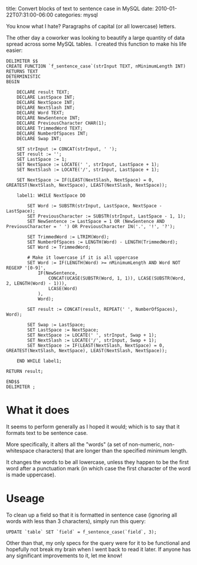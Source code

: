 title: Convert blocks of text to sentence case in MySQL
date: 2010-01-22T07:31:00-06:00
categories: mysql

You know what I hate?  Paragraphs of capital (or all lowercase) letters.

The other day a coworker was looking to beautify a large quantity of data spread across some MySQL tables.  I created this function to make his life easier:

```
DELIMITER $$
CREATE FUNCTION `f_sentence_case`(strInput TEXT, nMinimumLength INT) RETURNS TEXT
DETERMINISTIC
BEGIN

	DECLARE result TEXT;
	DECLARE LastSpace INT;
	DECLARE NextSpace INT;
	DECLARE NextSlash INT;
	DECLARE Word TEXT;
	DECLARE NewSentence INT;
	DECLARE PreviousCharacter CHAR(1);
	DECLARE TrimmedWord TEXT;
	DECLARE NumberOfSpaces INT;
	DECLARE Swap INT;

	SET strInput := CONCAT(strInput, ' ');
	SET result := '';
	SET LastSpace := 1;
	SET NextSpace := LOCATE(' ', strInput, LastSpace + 1);
	SET NextSlash := LOCATE('/', strInput, LastSpace + 1);

	SET NextSpace := IF(LEAST(NextSlash, NextSpace) = 0, GREATEST(NextSlash, NextSpace), LEAST(NextSlash, NextSpace));

	label1: WHILE NextSpace DO

		SET Word := SUBSTR(strInput, LastSpace, NextSpace - LastSpace);
		SET PreviousCharacter := SUBSTR(strInput, LastSpace - 1, 1);
		SET NewSentence := LastSpace = 1 OR (NewSentence AND PreviousCharacter = ' ') OR PreviousCharacter IN('.', '!', '?');

		SET TrimmedWord := LTRIM(Word);
		SET NumberOfSpaces := LENGTH(Word) - LENGTH(TrimmedWord);
		SET Word := TrimmedWord;

		# Make it lowercase if it is all uppercase
		SET Word := IF(LENGTH(Word) >= nMinimumLength AND Word NOT REGEXP '[0-9]', 
			IF(NewSentence,
				CONCAT(UCASE(SUBSTR(Word, 1, 1)), LCASE(SUBSTR(Word, 2, LENGTH(Word) - 1))),
				LCASE(Word)
			), 
			Word);

		SET result := CONCAT(result, REPEAT(' ', NumberOfSpaces), Word);

		SET Swap := LastSpace;
		SET LastSpace := NextSpace;
		SET NextSpace := LOCATE(' ', strInput, Swap + 1);
		SET NextSlash := LOCATE('/', strInput, Swap + 1);
		SET NextSpace := IF(LEAST(NextSlash, NextSpace) = 0, GREATEST(NextSlash, NextSpace), LEAST(NextSlash, NextSpace));

	END WHILE label1;

RETURN result;

END$$
DELIMITER ;
```

# What it does

It seems to perform generally as I hoped it would; which is to say that it formats text to be sentence case.

More specifically, it alters all the "words" (a set of non-numeric, non-whitespace characters) that are longer than the specified minimum length.

It changes the words to be all lowercase, unless they happen to be the first word after a punctuation mark (in which case the first character of the word is made uppercase).

# Useage

To clean up a field so that it is formatted in sentence case (ignoring all words with less than 3 characters), simply run this query:

```
UPDATE `table` SET `field` = f_sentence_case(`field`, 3);
```

Other than that, my only specs for the query were for it to be functional and hopefully not break my brain when I went back to read it later.  If anyone has any significant improvements to it, let me know!
